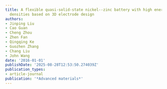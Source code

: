 ```yaml
---
title: A flexible quasi-solid-state nickel--zinc battery with high energy and power
  densities based on 3D electrode design
authors:
- Jinping Liu
- Cao Guan
- Cheng Zhou
- Zhen Fan
- Qingqing Ke
- Guozhen Zhang
- Chang Liu
- John Wang
date: '2016-01-01'
publishDate: '2025-08-28T12:53:50.274039Z'
publication_types:
- article-journal
publication: '*Advanced materials*'
---
```

